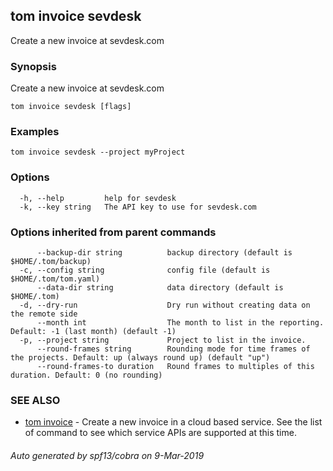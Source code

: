 ## tom invoice sevdesk

Create a new invoice at sevdesk.com

### Synopsis

Create a new invoice at sevdesk.com

```
tom invoice sevdesk [flags]
```

### Examples

```
tom invoice sevdesk --project myProject
```

### Options

```
  -h, --help         help for sevdesk
  -k, --key string   The API key to use for sevdesk.com
```

### Options inherited from parent commands

```
      --backup-dir string          backup directory (default is $HOME/.tom/backup)
  -c, --config string              config file (default is $HOME/.tom/tom.yaml)
      --data-dir string            data directory (default is $HOME/.tom)
  -d, --dry-run                    Dry run without creating data on the remote side
      --month int                  The month to list in the reporting. Default: -1 (last month) (default -1)
  -p, --project string             Project to list in the invoice.
      --round-frames string        Rounding mode for time frames of the projects. Default: up (always round up) (default "up")
      --round-frames-to duration   Round frames to multiples of this duration. Default: 0 (no rounding)
```

### SEE ALSO

* [tom invoice](tom_invoice.md)	 - Create a new invoice in a cloud based service. See the list of command to see which service APIs are supported at this time.

###### Auto generated by spf13/cobra on 9-Mar-2019

